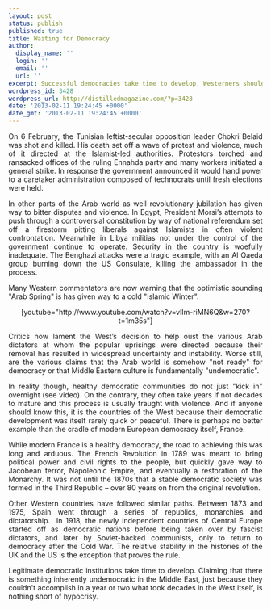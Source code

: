 ```yaml
---
layout: post
status: publish
published: true
title: Waiting for Democracy
author:
  display_name: ''
  login: ''
  email: ''
  url: ''
excerpt: Successful democracies take time to develop, Westerners should know better.
wordpress_id: 3428
wordpress_url: http://distilledmagazine.com/?p=3428
date: '2013-02-11 19:24:45 +0000'
date_gmt: '2013-02-11 19:24:45 +0000'
---
```

<p dir="ltr" style="text-align: justify;">On 6 February, the Tunisian leftist-secular opposition leader Chokri Belaid was shot and killed. His death set off a wave of protest and violence, much of it directed at the Islamist-led authorities. Protestors torched and ransacked offices of the ruling Ennahda party and many workers initiated a general strike. In response the government announced it would hand power to a caretaker administration composed of technocrats until fresh elections were held.</p>
<p dir="ltr" style="text-align: justify;">In other parts of the Arab world as well revolutionary jubilation has given way to bitter disputes and violence. In Egypt, President Morsi’s attempts to push through a controversial constitution by way of national referendum set off a firestorm pitting liberals against Islamists in often violent confrontation. Meanwhile in Libya militias not under the control of the government continue to operate. Security in the country is woefully inadequate. The Benghazi attacks were a tragic example, with an Al Qaeda group burning down the US Consulate, killing the ambassador in the process.</p>
<p dir="ltr" style="text-align: justify;">Many Western commentators are now warning that the optimistic sounding "Arab Spring" is has given way to a cold "Islamic Winter".</p>
<p dir="ltr" style="text-align: justify;"><!--column--></p>
<p dir="ltr" style="text-align: center;">[youtube="http://www.youtube.com/watch?v=vlIm-riMN6Q&amp;w=270?t=1m35s"]</p>
<p dir="ltr" style="text-align: justify;">Critics now lament the West’s decision to help oust the various Arab dictators at whom the popular uprisings were directed because their removal has resulted in widespread uncertainty and instability. Worse still, are the various claims that the Arab world is somehow "not ready" for democracy or that Middle Eastern culture is fundamentally "undemocratic".</p>
<p dir="ltr" style="text-align: justify;">In reality though, healthy democratic communities do not just "kick in" overnight (see video). On the contrary, they often take years if not decades to mature and this process is usually fraught with violence. And if anyone should know this, it is the countries of the West because their democratic development was itself rarely quick or peaceful. There is perhaps no better example than the cradle of modern European democracy itself, France.</p>
<p dir="ltr" style="text-align: justify;"><!--column--></p>
<p dir="ltr" style="text-align: justify;">While modern France is a healthy democracy, the road to achieving this was long and arduous. The French Revolution in 1789 was meant to bring political power and civil rights to the people, but quickly gave way to Jacobean terror, Napoleonic Empire, and eventually a restoration of the Monarchy. It was not until the 1870s that a stable democratic society was formed in the Third Republic – over 80 years on from the original revolution.</p>
<p dir="ltr" style="text-align: justify;">Other Western countries have followed similar paths. Between 1873 and 1975, Spain went through a series of republics, monarchies and dictatorship.  In 1918, the newly independent countries of Central Europe started off as democratic nations before being taken over by fascist dictators, and later by Soviet-backed communists, only to return to democracy after the Cold War. The relative stability in the histories of the UK and the US is the exception that proves the rule.</p>
<p dir="ltr" style="text-align: justify;">Legitimate democratic institutions take time to develop. Claiming that there is something inherently undemocratic in the Middle East, just because they couldn't accomplish in a year or two what took decades in the West itself, is nothing short of hypocrisy.</p>
<p dir="ltr" style="text-align: justify;"><!--column--></p>
